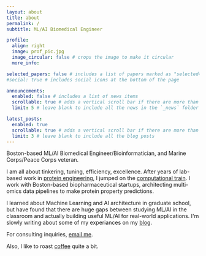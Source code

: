 ```yaml
---
layout: about
title: about
permalink: /
subtitle: ML/AI Biomedical Engineer

profile:
  align: right
  image: prof_pic.jpg
  image_circular: false # crops the image to make it circular
  more_info: 

selected_papers: false # includes a list of papers marked as "selected={true}"
#social: true # includes social icons at the bottom of the page

announcements:
  enabled: false # includes a list of news items
  scrollable: true # adds a vertical scroll bar if there are more than 3 news items
  limit: 5 # leave blank to include all the news in the `_news` folder

latest_posts:
  enabled: true
  scrollable: true # adds a vertical scroll bar if there are more than 3 new posts items
  limit: 3 # leave blank to include all the blog posts
---
```

Boston-based ML/AI Biomedical Engineer/Bioinformatician, and Marine Corps/Peace Corps veteran. 

I am all about tinkering, tuning, efficiency, excellence.  After years of lab-based work in [protein engineering](https://pubs.acs.org/doi/10.1021/acs.bioconjchem.7b00668), I jumped on the [computational train](https://open.bu.edu/items/f152dd51-429f-4703-be07-eddcdb51919f). I work with Boston-based biopharmaceutical startups, architecting multi-omics data pipelines to make protein property predictions. 

I learned about Machine Learning and AI architecture in graduate school, but have found that there are huge gaps between studying ML/AI in the classroom and actually building useful ML/AI for real-world applications. I'm slowly writing about some of my experiances on my [blog](/blog).

For consulting inquiries, [email me](mailto:eli.mcpherson@protonmail.ch). 

Also, I like to roast [coffee](https://www.papercranecoffeeroasters.com/) quite a bit.
